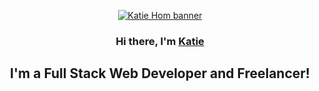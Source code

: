 <p align="center">
  <a href="https://www.katiehom.netlify.app/" target="_blank" rel="noreferrer"><img src="https://user-images.githubusercontent.com/52755177/167319207-7c2701c5-704a-43b8-9f70-69da12f9fd78.png" alt="Katie Hom banner"></a>
</p>

<h3 align="center">
  Hi there, I'm <a href="https://www.katiehom.netlify.app/" target="_blank" rel="noreferrer">Katie</a>
</h3>

<h2 align="center">
  I'm a Full Stack Web Developer and Freelancer!
</h2>

